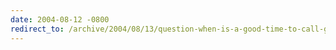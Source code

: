 ```yaml
---
date: 2004-08-12 -0800
redirect_to: /archive/2004/08/13/question-when-is-a-good-time-to-call-gccollect.aspx/
---
```

